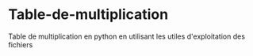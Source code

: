 # Table-de-multiplication
Table de multiplication en python en utilisant les utiles d'exploitation des fichiers

